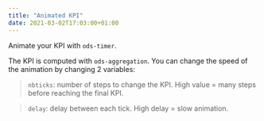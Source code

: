 ```yaml
---
title: "Animated KPI"
date: 2021-03-02T17:03:00+01:00
---
```


Animate your KPI with `ods-timer`. 

The KPI is computed with `ods-aggregation`. You can change the speed of the animation by changing 2 variables:

>`nbticks`: number of steps to change the KPI. High value = many steps before reaching the final KPI.

>`delay`: delay between each tick. High delay = slow animation.
